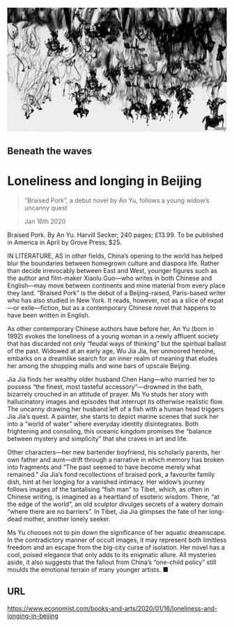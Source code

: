 ![](./images/20200118_BKP510.jpg)

## Beneath the waves

# Loneliness and longing in Beijing

> “Braised Pork”, a debut novel by An Yu, follows a young widow’s uncanny quest

> Jan 16th 2020

Braised Pork. By An Yu. Harvill Secker; 240 pages; £13.99. To be published in America in April by Grove Press; $25.

IN LITERATURE, AS in other fields, China’s opening to the world has helped blur the boundaries between homegrown culture and diaspora life. Rather than decide irrevocably between East and West, younger figures such as the author and film-maker Xiaolu Guo—who writes in both Chinese and English—may move between continents and mine material from every place they land. “Braised Pork” is the debut of a Beijing-raised, Paris-based writer who has also studied in New York. It reads, however, not as a slice of expat—or exile—fiction, but as a contemporary Chinese novel that happens to have been written in English.

As other contemporary Chinese authors have before her, An Yu (born in 1992) evokes the loneliness of a young woman in a newly affluent society that has discarded not only “feudal ways of thinking” but the spiritual ballast of the past. Widowed at an early age, Wu Jia Jia, her unmoored heroine, embarks on a dreamlike search for an inner realm of meaning that eludes her among the shopping malls and wine bars of upscale Beijing.

Jia Jia finds her wealthy older husband Chen Hang—who married her to possess “the finest, most tasteful accessory”—drowned in the bath, bizarrely crouched in an attitude of prayer. Ms Yu studs her story with hallucinatory images and episodes that interrupt its otherwise realistic flow. The uncanny drawing her husband left of a fish with a human head triggers Jia Jia’s quest. A painter, she starts to depict marine scenes that suck her into a “world of water” where everyday identity disintegrates. Both frightening and consoling, this oceanic kingdom promises the “balance between mystery and simplicity” that she craves in art and life.

Other characters—her new bartender boyfriend, his scholarly parents, her own father and aunt—drift through a narrative in which memory has broken into fragments and “The past seemed to have become merely what remained.” Jia Jia’s fond recollections of braised pork, a favourite family dish, hint at her longing for a vanished intimacy. Her widow’s journey follows images of the tantalising “fish man” to Tibet, which, as often in Chinese writing, is imagined as a heartland of esoteric wisdom. There, “at the edge of the world”, an old sculptor divulges secrets of a watery domain “where there are no barriers”. In Tibet, Jia Jia glimpses the fate of her long-dead mother, another lonely seeker.

Ms Yu chooses not to pin down the significance of her aquatic dreamscape. In the contradictory manner of occult images, it may represent both limitless freedom and an escape from the big-city curse of isolation. Her novel has a cool, poised elegance that only adds to its enigmatic allure. All mysteries aside, it also suggests that the fallout from China’s “one-child policy” still moulds the emotional terrain of many younger artists. ■

## URL

https://www.economist.com/books-and-arts/2020/01/16/loneliness-and-longing-in-beijing
